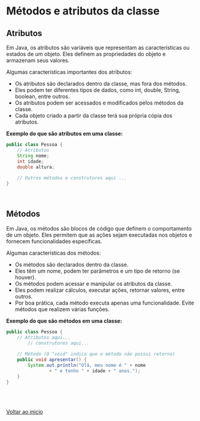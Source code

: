 # Métodos e atributos da classe

## Atributos

Em Java, os atributos são variáveis que representam as características ou estados de um objeto. Eles definem as propriedades do objeto e armazenam seus valores. 

Algumas características importantes dos atributos:

- Os atributos são declarados dentro da classe, mas fora dos métodos.
- Eles podem ter diferentes tipos de dados, como int, double, String, boolean, entre outros.
- Os atributos podem ser acessados e modificados pelos métodos da classe.
- Cada objeto criado a partir da classe terá sua própria cópia dos atributos.

**Exemplo do que são atributos em uma classe:**

```java
public class Pessoa {
    // Atributos
    String nome;
    int idade;
    double altura;
    
    // Outros métodos e construtores aqui ...
}
```

<br>

## Métodos

Em Java, os métodos são blocos de código que definem o comportamento de um objeto. Eles permitem que as ações sejam executadas nos objetos e fornecem funcionalidades específicas. 

Algumas características dos métodos:

- Os métodos são declarados dentro da classe.
- Eles têm um nome, podem ter parâmetros e um tipo de retorno (se houver).
- Os métodos podem acessar e manipular os atributos da classe.
- Eles podem realizar cálculos, executar ações, retornar valores, entre outros.
- Por boa prática, cada método executa apenas uma funcionalidade. Evite métodos que realizem várias funções.

**Exemplo do que são métodos em uma classe:**

```java
public class Pessoa {
    // Atributos aqui...
		// construtores aqui...
    
    // Método (O "void" indica que o método não possui retorno)
    public void apresentar() {
        System.out.println("Olá, meu nome é " + nome 
				+ " e tenho " + idade + " anos.");
    }
}
```

<br>

<br>

[Voltar ao inicio](/README.md)